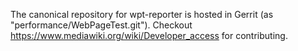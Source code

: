 The canonical repository for wpt-reporter is hosted in Gerrit (as "performance/WebPageTest.git"). Checkout https://www.mediawiki.org/wiki/Developer_access for contributing.
